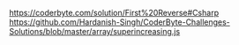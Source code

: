 https://coderbyte.com/solution/First%20Reverse#Csharp
https://github.com/Hardanish-Singh/CoderByte-Challenges-Solutions/blob/master/array/superincreasing.js
